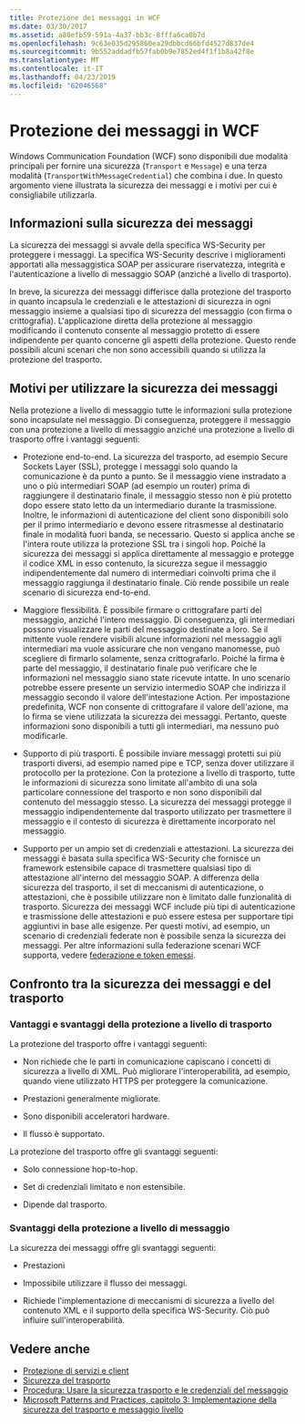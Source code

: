 ```yaml
---
title: Protezione dei messaggi in WCF
ms.date: 03/30/2017
ms.assetid: a80efb59-591a-4a37-bb3c-8fffa6ca0b7d
ms.openlocfilehash: 9c63e035d295860ea29dbbcd66bfd4527d837de4
ms.sourcegitcommit: 9b552addadfb57fab0b9e7852ed4f1f1b8a42f8e
ms.translationtype: MT
ms.contentlocale: it-IT
ms.lasthandoff: 04/23/2019
ms.locfileid: "62046568"
---
```

# <a name="message-security-in-wcf"></a>Protezione dei messaggi in WCF

Windows Communication Foundation (WCF) sono disponibili due modalità principali per fornire una sicurezza (`Transport` e `Message`) e una terza modalità (`TransportWithMessageCredential`) che combina i due. In questo argomento viene illustrata la sicurezza dei messaggi e i motivi per cui è consigliabile utilizzarla.

## <a name="what-is-message-security"></a>Informazioni sulla sicurezza dei messaggi

La sicurezza dei messaggi si avvale della specifica WS-Security per proteggere i messaggi. La specifica WS-Security descrive i miglioramenti apportati alla messaggistica SOAP per assicurare riservatezza, integrità e l'autenticazione a livello di messaggio SOAP (anziché a livello di trasporto).

In breve, la sicurezza dei messaggi differisce dalla protezione del trasporto in quanto incapsula le credenziali e le attestazioni di sicurezza in ogni messaggio insieme a qualsiasi tipo di sicurezza del messaggio (con firma o crittografia). L'applicazione diretta della protezione al messaggio modificando il contenuto consente al messaggio protetto di essere indipendente per quanto concerne gli aspetti della protezione. Questo rende possibili alcuni scenari che non sono accessibili quando si utilizza la protezione del trasporto.

## <a name="reasons-to-use-message-security"></a>Motivi per utilizzare la sicurezza dei messaggi

Nella protezione a livello di messaggio tutte le informazioni sulla protezione sono incapsulate nel messaggio. Di conseguenza, proteggere il messaggio con una protezione a livello di messaggio anziché una protezione a livello di trasporto offre i vantaggi seguenti:

- Protezione end-to-end. La sicurezza del trasporto, ad esempio Secure Sockets Layer (SSL), protegge i messaggi solo quando la comunicazione è da punto a punto. Se il messaggio viene instradato a uno o più intermediari SOAP (ad esempio un router) prima di raggiungere il destinatario finale, il messaggio stesso non è più protetto dopo essere stato letto da un intermediario durante la trasmissione. Inoltre, le informazioni di autenticazione del client sono disponibili solo per il primo intermediario e devono essere ritrasmesse al destinatario finale in modalità fuori banda, se necessario. Questo si applica anche se l'intera route utilizza la protezione SSL tra i singoli hop. Poiché la sicurezza dei messaggi si applica direttamente al messaggio e protegge il codice XML in esso contenuto, la sicurezza segue il messaggio indipendentemente dal numero di intermediari coinvolti prima che il messaggio raggiunga il destinatario finale. Ciò rende possibile un reale scenario di sicurezza end-to-end.

- Maggiore flessibilità. È possibile firmare o crittografare parti del messaggio, anziché l'intero messaggio. Di conseguenza, gli intermediari possono visualizzare le parti del messaggio destinate a loro. Se il mittente vuole rendere visibili alcune informazioni nel messaggio agli intermediari ma vuole assicurare che non vengano manomesse, può scegliere di firmarlo solamente, senza crittografarlo. Poiché la firma è parte del messaggio, il destinatario finale può verificare che le informazioni nel messaggio siano state ricevute intatte. In uno scenario potrebbe essere presente un servizio intermedio SOAP che indirizza il messaggio secondo il valore dell'intestazione Action. Per impostazione predefinita, WCF non consente di crittografare il valore dell'azione, ma lo firma se viene utilizzata la sicurezza dei messaggi. Pertanto, queste informazioni sono disponibili a tutti gli intermediari, ma nessuno può modificarle.

- Supporto di più trasporti. È possibile inviare messaggi protetti sui più trasporti diversi, ad esempio named pipe e TCP, senza dover utilizzare il protocollo per la protezione. Con la protezione a livello di trasporto, tutte le informazioni di sicurezza sono limitate all'ambito di una sola particolare connessione del trasporto e non sono disponibili dal contenuto del messaggio stesso. La sicurezza dei messaggi protegge il messaggio indipendentemente dal trasporto utilizzato per trasmettere il messaggio e il contesto di sicurezza è direttamente incorporato nel messaggio.

- Supporto per un ampio set di credenziali e attestazioni. La sicurezza dei messaggi è basata sulla specifica WS-Security che fornisce un framework estensibile capace di trasmettere qualsiasi tipo di attestazione all'interno del messaggio SOAP. A differenza della sicurezza del trasporto, il set di meccanismi di autenticazione, o attestazioni, che è possibile utilizzare non è limitato dalle funzionalità di trasporto. Sicurezza dei messaggi WCF include più tipi di autenticazione e trasmissione delle attestazioni e può essere estesa per supportare tipi aggiuntivi in base alle esigenze. Per questi motivi, ad esempio, un scenario di credenziali federate non è possibile senza la sicurezza dei messaggi. Per altre informazioni sulla federazione scenari WCF supporta, vedere [federazione e token emessi](../../../../docs/framework/wcf/feature-details/federation-and-issued-tokens.md).

## <a name="how-message-and-transport-security-compare"></a>Confronto tra la sicurezza dei messaggi e del trasporto

### <a name="pros-and-cons-of-transport-level-security"></a>Vantaggi e svantaggi della protezione a livello di trasporto

La protezione del trasporto offre i vantaggi seguenti:

- Non richiede che le parti in comunicazione capiscano i concetti di sicurezza a livello di XML. Può migliorare l'interoperabilità, ad esempio, quando viene utilizzato HTTPS per proteggere la comunicazione.

- Prestazioni generalmente migliorate.

- Sono disponibili acceleratori hardware.

- Il flusso è supportato.

 La protezione del trasporto offre gli svantaggi seguenti:

- Solo connessione hop-to-hop.

- Set di credenziali limitato e non estensibile.

- Dipende dal trasporto.

### <a name="disadvantages-of-message-level-security"></a>Svantaggi della protezione a livello di messaggio

La sicurezza dei messaggi offre gli svantaggi seguenti:

- Prestazioni

- Impossibile utilizzare il flusso dei messaggi.

- Richiede l'implementazione di meccanismi di sicurezza a livello del contenuto XML e il supporto della specifica WS-Security. Ciò può influire sull'interoperabilità.

## <a name="see-also"></a>Vedere anche

- [Protezione di servizi e client](../../../../docs/framework/wcf/feature-details/securing-services-and-clients.md)
- [Sicurezza del trasporto](../../../../docs/framework/wcf/feature-details/transport-security.md)
- [Procedura: Usare la sicurezza trasporto e le credenziali del messaggio](../../../../docs/framework/wcf/feature-details/how-to-use-transport-security-and-message-credentials.md)
- [Microsoft Patterns and Practices, capitolo 3: Implementazione della sicurezza del trasporto e messaggio livello](https://go.microsoft.com/fwlink/?LinkId=88897)
